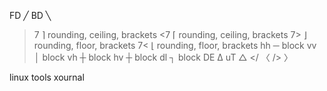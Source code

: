 FD ╱
BD ╲
>7 ⌉ rounding, ceiling, brackets
<7 ⌈ rounding, ceiling, brackets
7> ⌋ rounding, floor, brackets
7< ⌊ rounding, floor, brackets
hh ─ block
vv │ block
vh ┼ block
hv ┼ block
dl ┐ block
DE ∆
uT △
</ 〈
/> 〉

linux tools
  xournal
